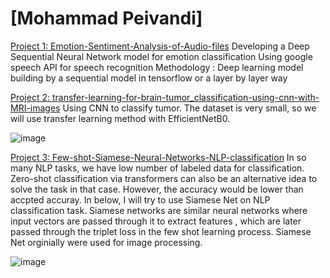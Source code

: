 # [Mohammad Peivandi]
[Project 1: Emotion-Sentiment-Analysis-of-Audio-files](https://github.com/mohp1-data/Emotion-Sentiment-Analysis-of-Audio-files)
Developing a Deep Sequential Neural Network model for emotion classification
Using google speech API for speech recognition
Methodology : Deep learning model building by a sequential model in tensorflow or a layer by layer way

[Project 2: transfer-learning-for-brain-tumor_classification-using-cnn-with-MRI-images](https://github.com/mohp1-data/mohp1-data-transfer-learning-for-brain-tumor_classification-using-cnn-with-MRI-images)
Using CNN to classify tumor. The dataset is very small, so we will use transfer learning method with EfficientNetB0.

![image](https://user-images.githubusercontent.com/67371172/159161795-0302d25e-9047-497c-9d9b-d3dd86b53713.png)


[Project 3: Few-shot-Siamese-Neural-Networks-NLP-classification](https://github.com/mohp1-data/Few-shot-Siamese-Neural-Networks-NLP-classification)
In so many NLP tasks, we have low number of labeled data for classification. Zero-shot classification via transformers can also be an alternative idea to solve the task
in that case. However, the accuracy would be lower than accpted accuray. In below, I will try to use Siamese Net on NLP classification task. Siamese networks are similar 
neural networks where input vectors are passed through it to extract features , which are later passed through the triplet loss in the few shot learning process.
Siamese Net orginially were used for image processing.

![image](https://user-images.githubusercontent.com/67371172/159161759-0bd796b0-cf1d-4560-b28f-90948437b7d2.png)
